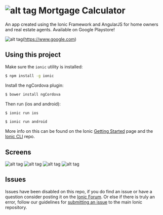 ![alt tag](https://github.com/gerardng/mortgageCalculator/blob/master/logo.png)
Mortgage Calculator
=====================

An app created using the Ionic Framework and AngularJS for home owners and real estate agents. Available on Google Playstore!

![alt tag](https://github.com/gerardng/mortgageCalculator/blob/master/google-store-btn.png)(https://www.google.com)


## Using this project

Make sure the `ionic` utility is installed:

```bash
$ npm install -g ionic
```

Install the ngCordova plugin:

```bash
$ bower install ngCordova
```


Then run (ios and android): 

```bash
$ ionic run ios
```

```bash
$ ionic run android
```

More info on this can be found on the Ionic [Getting Started](http://ionicframework.com/getting-started) page and the [Ionic CLI](https://github.com/driftyco/ionic-cli) repo.

## Screens
![alt tag](https://github.com/gerardng/mortgageCalculator/blob/master/calculator1.png)
![alt tag](https://github.com/gerardng/mortgageCalculator/blob/master/calculator2.png)
![alt tag](https://github.com/gerardng/mortgageCalculator/blob/master/calculator3.png)
![alt tag](https://github.com/gerardng/mortgageCalculator/blob/master/calculator4.png)

## Issues
Issues have been disabled on this repo, if you do find an issue or have a question consider posting it on the [Ionic Forum](http://forum.ionicframework.com/).  Or else if there is truly an error, follow our guidelines for [submitting an issue](http://ionicframework.com/submit-issue/) to the main Ionic repository.

